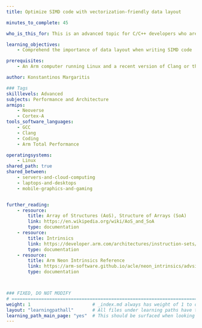 ```yaml
---
title: Optimize SIMD code with vectorization-friendly data layout

minutes_to_complete: 45

who_is_this_for: This is an advanced topic for C/C++ developers who are interested in improving the performance of SIMD code.

learning_objectives: 
    - Comprehend the importance of data layout when writing SIMD code

prerequisites:
    - An Arm computer running Linux and a recent version of Clang or the GNU compiler (gcc) installed.

author: Konstantinos Margaritis

### Tags
skilllevels: Advanced
subjects: Performance and Architecture
armips:
    - Neoverse
    - Cortex-A
tools_software_languages:
    - GCC
    - Clang
    - Coding
    - Arm Total Performance

operatingsystems:
    - Linux
shared_path: true
shared_between:
    - servers-and-cloud-computing
    - laptops-and-desktops
    - mobile-graphics-and-gaming


further_reading:
    - resource:
        title: Array of Structures (AoS), Structure of Arrays (SoA)
        link: https://en.wikipedia.org/wiki/AoS_and_SoA
        type: documentation
    - resource:
        title: Intrinsics
        link: https://developer.arm.com/architectures/instruction-sets/intrinsics/
        type: documentation
    - resource:
        title: Arm Neon Intrinsics Reference
        link: https://arm-software.github.io/acle/neon_intrinsics/advsimd.html 
        type: documentation



### FIXED, DO NOT MODIFY
# ================================================================================
weight: 1                       # _index.md always has weight of 1 to order correctly
layout: "learningpathall"       # All files under learning paths have this same wrapper
learning_path_main_page: "yes"  # This should be surfaced when looking for related content. Only set for _index.md of learning path content.
---
```

